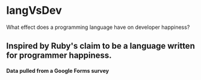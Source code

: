 # langVsDev

What effect does a programming language have on developer happiness?

## Inspired by Ruby's claim to be a language written for programmer happiness.

#### Data pulled from a Google Forms survey
